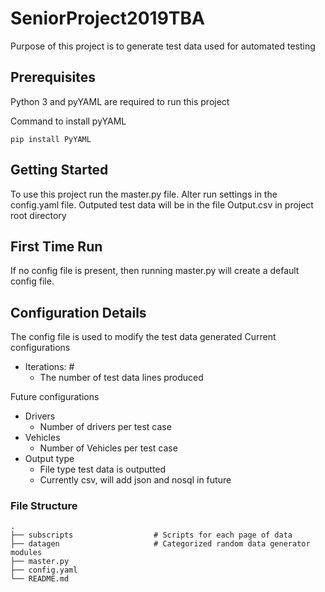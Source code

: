 # SeniorProject2019TBA
Purpose of this project is to generate test data used for automated testing

## Prerequisites

Python 3 and pyYAML are required to run this project

Command to install pyYAML
```
pip install PyYAML
```

## Getting Started

To use this project run the master.py file. Alter run settings in the config.yaml file.  Outputed test data will be in the file Output.csv in project root directory 

## First Time Run

If no config file is present, then running master.py will create a default config file.

## Configuration Details

The config file is used to modify the test data generated
Current configurations
- Iterations: #
    - The number of test data lines produced

Future configurations
- Drivers
    - Number of drivers per test case
- Vehicles
    - Number of Vehicles per test case
- Output type
    - File type test data is outputted
    - Currently csv, will add json and nosql in future

### File Structure
    .
    ├── subscripts                  # Scripts for each page of data
    ├── datagen                     # Categorized random data generator modules
    ├── master.py
    ├── config.yaml
    └── README.md